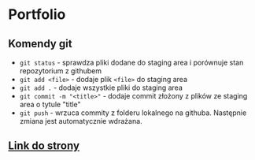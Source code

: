 # Portfolio

## Komendy git
- `git status` - sprawdza pliki dodane do staging area i porównuje stan repozytorium z githubem
- `git add <file>` - dodaje plik `<file>` do staging area
- `git add .` - dodaje wszystkie pliki do staging area
- `git commit -m "<title>"` - dodaje commit złożony z plików ze staging area o tytule "title"
- `git push` - wrzuca commity z folderu lokalnego na githuba. Następnie zmiana jest automatycznie wdrażana. 

## [Link do strony](https://juliapapee.com)